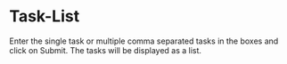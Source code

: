 # Task-List

Enter the single task or multiple comma separated tasks in the boxes and click on Submit. The tasks will be displayed as a list.

